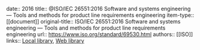 date:: 2016
title:: @ISO/IEC 26551:2016 Software and systems engineering — Tools and methods for product line requirements engineering
item-type:: [[document]]
original-title:: ISO/IEC 26551:2016 Software and systems engineering — Tools and methods for product line requirements engineering
url:: https://www.iso.org/standard/69530.html
authors:: [[ISO]]
links:: [Local library](zotero://select/library/items/82RJ3HS3), [Web library](https://www.zotero.org/users/6520516/items/82RJ3HS3)
